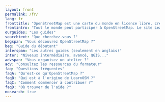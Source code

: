 ```yaml
---
layout: front
permalink: /fr/
lang: fr
fronttitle: "OpenStreetMap est une carte du monde en licence libre, créée par une communauté grandissante de cartographes."
frontintro: "Tout le monde peut participer à OpenStreetMap. Le site LearnOSM met à disposition une série de guides simples et progressifs pour vous accompagner dans votre prise en main d'OpenStreetMap. Vous y apprendrez comment contribuer au projet, comment utiliser la carte et les données. Si vous voulez organiser des ateliers, référez-vous aux ressources pédagogiques du formateur."
ourguides: "Les guides"
searchtext: "Que cherchez-vous ?"
begspan: "Vous découvrez OpenStreetMap ?"
beg: "Guide du débutant"
interspan: "Les autres guides (seulement en anglais)"
inter: "Niveaux intermédiaire, avancé, QGIS..."
advspan: "Vous organisez un atelier ?"
adv: "Consultez les ressources du formateur"
faq: "Questions fréquentes"
faqA: "Qu'est-ce qu'OpenStreetMap ?"
faqB: "Qui est à l'origine de LearnOSM ?"
faqC: "Comment commencer à contribuer ?"
faqD: "Où trouver de l'aide ?"
nosearch: true
---
```

